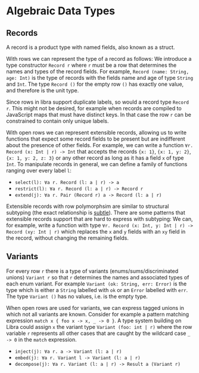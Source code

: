 # Algebraic Data Types

## Records

A record is a product type with named fields, also known as a struct.

With rows we can represent the type of a record as follows:
We introduce a type constructor `Record r` where `r` must be a row that
determines the names and types of the record fields.
For example, `Record (name: String, age: Int)` is the type of records with the
fields name and age of type `String` and `Int`.
The type `Record ()` for the empty row `()` has exactly one value, and therefore
is the unit type.

Since rows in libra support duplicate labels, so would a record type `Record r`.
This might not be desired, for example when records are compiled to JavaScript maps
that must have distinct keys.
In that case the row `r` can be constrained to contain only unique labels.

With open rows we can represent extensible records, allowing us to write
functions that expect some record fields to be present but are indifferent about the presence of other fields.
For example, we can write a function `∀r. Record (x: Int | r) -> Int`
that accepts the records `{x: 1}`, `{x: 1, y: 2}`, `{x: 1, y: 2, z: 3}`
or any other record as long as it has a field `x` of type `Int`.
To manipulate records in general, we can define a family of functions ranging
over every label `l`:

 - `select(l): ∀a r. Record (l: a | r) -> a`
 - `restrict(l): ∀a r. Record (l: a | r) -> Record r`
 - `extend(j): ∀a r. Pair (Record r) a -> Record (l: a | r)`

Extensible records with row polymorphsim are similar to structural subtyping
(the exact relationship is [subtle](https://arxiv.org/pdf/2304.08267)).
There are some patterns that extensible records support that are hard to express
with subtyping:
We can, for example, write a function with type `∀r. Record (x: Int, y: Int | r) -> Record (xy: Int | r)` which replaces the `x` and `y` fields with an `xy` field in the record,
without changing the remaining fields.


## Variants

For every row `r` there is a type of variants (enums/sums/discriminated unions) `Variant r` so that `r` determines the names and associated types of each enum variant.
For example `Variant (ok: String, err: Error)` is the type which is either a `String`
labelled with `ok` or an `Error` labelled with `err`. The type `Variant ()` has no values, i.e. is the empty type.

When open rows are used for variants, we can express tagged unions in which not
 all variants are known. Consider for example a pattern matching expression
 `match x { foo x -> x, _ -> 0 }`. A type system building on Libra could assign
 `x` the variant type `Variant (foo: int | r)` where the row variable `r`
 represents all other cases that are caught by the wildcard case `_ -> 0`
 in the `match` expression.

 - `inject(j): ∀a r. a -> Variant (l: a | r)`
 - `embed(j): ∀a r. Variant l -> Variant (l: a | r)`
 - `decompose(j): ∀a r. Variant (l: a | r) -> Result a (Variant r)`
